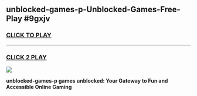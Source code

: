 
## unblocked-games-p-Unblocked-Games-Free-Play #9gxjv
<h3>
<a href="https://us.freeplayer.one?title=unblocked-games-p&ref=9M">CLICK TO PLAY</a></h3>
<hr>

<h3>
<a href="https://us.freeplayer.one?title=unblocked-games-p&ref=9M">CLICK 2 PLAY</a>
  
</h3>

<a href="https://us.freeplayer.one?title=unblocked-games-p&ref=9M"><img src="https://clearcache.store/games.png"></a>


**unblocked-games-p games unblocked: Your Gateway to Fun and Accessible Online Gaming**
